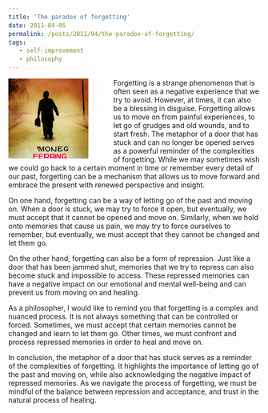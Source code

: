 ```yaml
---
title: 'The paradox of forgetting'
date: 2011-04-05
permalink: /posts/2011/04/the-paradox-of-forgetting/
tags:
   - self-improvement
   - philosophy
---
```


<img width="160" alt="man" src="/images/posts/the-paradox-of-forgetting.png" style="float: left; margin-right: 50px;" /> Forgetting is a strange phenomenon that is often seen as a negative experience that we try to avoid. However, at times, it can also be a blessing in disguise. Forgetting allows us to move on from painful experiences, to let go of grudges and old wounds, and to start fresh. The metaphor of a door that has stuck and can no longer be opened serves as a powerful reminder of the complexities of forgetting. While we may sometimes wish we could go back to a certain moment in time or remember every detail of our past, forgetting can be a mechanism that allows us to move forward and embrace the present with renewed perspective and insight. 

On one hand, forgetting can be a way of letting go of the past and moving on. When a door is stuck, we may try to force it open, but eventually, we must accept that it cannot be opened and move on. Similarly, when we hold onto memories that cause us pain, we may try to force ourselves to remember, but eventually, we must accept that they cannot be changed and let them go.

On the other hand, forgetting can also be a form of repression. Just like a door that has been jammed shut, memories that we try to repress can also become stuck and impossible to access. These repressed memories can have a negative impact on our emotional and mental well-being and can prevent us from moving on and healing.

As a philosopher, I would like to remind you that forgetting is a complex and nuanced process. It is not always something that can be controlled or forced. Sometimes, we must accept that certain memories cannot be changed and learn to let them go. Other times, we must confront and process repressed memories in order to heal and move on.

In conclusion, the metaphor of a door that has stuck serves as a reminder of the complexities of forgetting. It highlights the importance of letting go of the past and moving on, while also acknowledging the negative impact of repressed memories. As we navigate the process of forgetting, we must be mindful of the balance between repression and acceptance, and trust in the natural process of healing.
